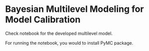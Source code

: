 # Bayesian Multilevel Modeling for Model Calibration

Check notebook for the developed multilevel model.

For running the notebook, you would to install PyMC package.
